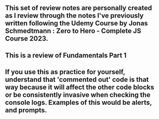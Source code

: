 ## This set of review notes are personally created as I review through the notes I've previously written following the Udemy Course by Jonas Schmedtmann : Zero to Hero - Complete JS Course 2023.

## This is a review of Fundamentals Part 1

## If you use this as practice for yourself, understand that 'commented out' code is that way because it will affect the other code blocks or be consistently invasive when checking the console logs. Examples of this would be alerts, and prompts.
